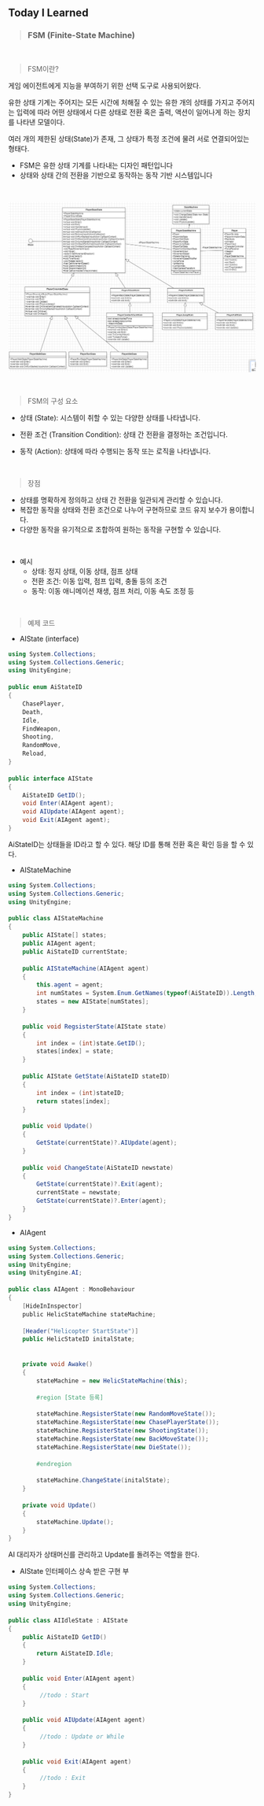 ## Today I Learned

> ### FSM (Finite-State Machine)

<br>

> FSM이란?

  

게임 에이전트에게 지능을 부여하기 위한 선택 도구로 사용되어왔다.

유한 상태 기계는 주어지는 모든 시간에 처해질 수 있는 유한 개의 상태를 가지고 주어지는 입력에 따라 어떤 상태에서 다른 상태로 전환 혹은 출력, 액션이 일어나게 하는 장치를 나타낸 모델이다.

여러 개의 제한된 상태(State)가 존재, 그 상태가 특정 조건에 물려 서로 연결되어있는 형태다.

  

- FSM은 유한 상태 기계를 나타내는 디자인 패턴입니다
- 상태와 상태 간의 전환을 기반으로 동작하는 동작 기반 시스템입니다

<br> 

![alt text](image.png)

  
<br>

> FSM의 구성 요소  

  

- 상태 (State): 시스템이 취할 수 있는 다양한 상태를 나타냅니다.
- 전환 조건 (Transition Condition): 상태 간 전환을 결정하는 조건입니다.
- 동작 (Action): 상태에 따라 수행되는 동작 또는 로직을 나타냅니다.

  <br>

> 장점

  

- 상태를 명확하게 정의하고 상태 간 전환을 일관되게 관리할 수 있습니다.
- 복잡한 동작을 상태와 전환 조건으로 나누어 구현하므로 코드 유지 보수가 용이합니다.
- 다양한 동작을 유기적으로 조합하여 원하는 동작을 구현할 수 있습니다.

  
<br>
  

- 예시
    - 상태: 정지 상태, 이동 상태, 점프 상태
    - 전환 조건: 이동 입력, 점프 입력, 충돌 등의 조건
    - 동작: 이동 애니메이션 재생, 점프 처리, 이동 속도 조정 등

  
<br>
  

> 예제 코드

  

- AIState (interface)

```csharp
using System.Collections;
using System.Collections.Generic;
using UnityEngine;

public enum AiStateID
{
    ChasePlayer,
    Death,
    Idle,
    FindWeapon,
    Shooting,
    RandomMove,
    Reload,
}

public interface AIState
{
    AiStateID GetID();
    void Enter(AIAgent agent);
    void AIUpdate(AIAgent agent);
    void Exit(AIAgent agent);
}
```

  

AiStateID는 상태들을 ID라고 할 수 있다. 해당 ID를 통해 전환 혹은 확인 등을 할 수 있다.

  

- AIStateMachine

```csharp
using System.Collections;
using System.Collections.Generic;
using UnityEngine;

public class AIStateMachine
{
    public AIState[] states;
    public AIAgent agent;
    public AiStateID currentState;

    public AIStateMachine(AIAgent agent)
    {
        this.agent = agent;
        int numStates = System.Enum.GetNames(typeof(AiStateID)).Length;
        states = new AIState[numStates];
    }

    public void RegsisterState(AIState state)
    {
        int index = (int)state.GetID();
        states[index] = state;
    }

    public AIState GetState(AiStateID stateID)
    {
        int index = (int)stateID;
        return states[index];
    }

    public void Update()
    {
        GetState(currentState)?.AIUpdate(agent);
    }

    public void ChangeState(AiStateID newstate)
    {
        GetState(currentState)?.Exit(agent);
        currentState = newstate;
        GetState(currentState)?.Enter(agent);
    }
}
```

  

- AIAgent

```csharp
using System.Collections;
using System.Collections.Generic;
using UnityEngine;
using UnityEngine.AI;

public class AIAgent : MonoBehaviour
{
    [HideInInspector]
    public HelicStateMachine stateMachine;

    [Header("Helicopter StartState")]
    public HelicStateID initalState;


    private void Awake()
    {
        stateMachine = new HelicStateMachine(this);

        #region [State 등록]

        stateMachine.RegsisterState(new RandomMoveState());
        stateMachine.RegsisterState(new ChasePlayerState());
        stateMachine.RegsisterState(new ShootingState());
        stateMachine.RegsisterState(new BackMoveState());
        stateMachine.RegsisterState(new DieState());

        #endregion

        stateMachine.ChangeState(initalState);
    }

    private void Update()
    {
        stateMachine.Update();
    }
}
```

  

AI 대리자가 상태머신를 관리하고 Update를 돌려주는 역할을 한다.

  

  

- AIState 인터페이스 상속 받은 구현 부

```csharp
using System.Collections;
using System.Collections.Generic;
using UnityEngine;

public class AIIdleState : AIState
{
    public AiStateID GetID()
    {
        return AiStateID.Idle;
    }

    public void Enter(AIAgent agent)
    {
         //todo : Start
    }

    public void AIUpdate(AIAgent agent)
    {
         //todo : Update or While
    }

    public void Exit(AIAgent agent)
    {
         //todo : Exit
    }
}
```
